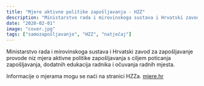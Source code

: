 ```yaml
---
title: "Mjere aktivne politike zapošljavanja - HZZ"
description: "Ministarstvo rada i mirovinskoga sustava i Hrvatski zavod za zapošljavanje provode niz mjera aktivne politike zapošljavanja s ciljem poticanja zapošljavanja, dodatnih edukacija radnika i očuvanja radnih mjesta."
date: "2020-02-01"
image: "cover.jpg"
tags: ["samozapošljavanje", "HZZ", "natječaj"]
---
```


Ministarstvo rada i mirovinskoga sustava i Hrvatski zavod za zapošljavanje provode niz mjera aktivne politike zapošljavanja s ciljem poticanja zapošljavanja, dodatnih edukacija radnika i očuvanja radnih mjesta.

Informacije o mjerama mogu se naći na stranici HZZa. [mjere.hr](http://mjere.hr/)